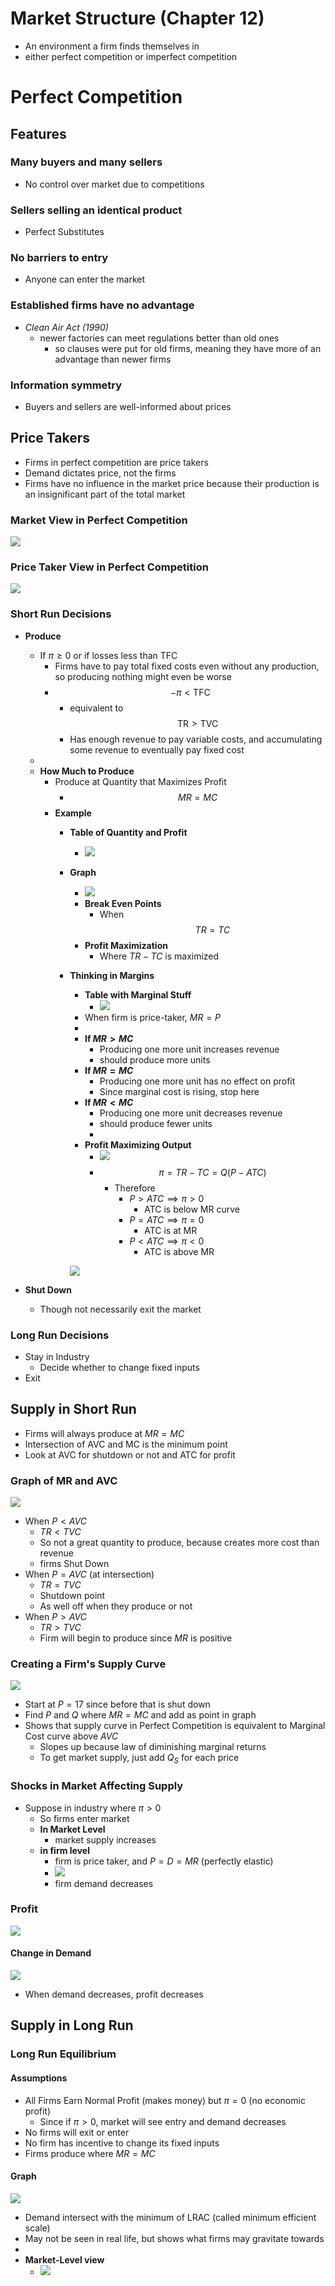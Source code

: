 # Market Structure (Chapter 12)
* An environment a firm finds themselves in
* either perfect competition or imperfect competition

# Perfect Competition
## Features
### Many buyers and many sellers
* No control over market due to competitions

### Sellers selling an identical product
* Perfect Substitutes

### No barriers to entry
* Anyone can enter the market

### Established firms have no advantage
* *Clean Air Act (1990)*
	* newer factories can meet regulations better than old ones
		* so clauses were put for old firms, meaning they have more of an advantage than newer firms

### Information symmetry
* Buyers and sellers are well-informed about prices

## Price Takers
* Firms in perfect competition are price takers
* Demand dictates price, not the firms
* Firms have no influence in the market price because their production is an insignificant part of the total market

### Market View in Perfect Competition
![](perfectCompetitionSupplyDemand.png)
### Price Taker View in Perfect Competition
![](perfectlyElastic.png)

### Short Run Decisions
* **Produce**
	* If $\pi\geq0$ or if losses less than TFC
		* Firms have to pay total fixed costs even without any production, so producing nothing might even be worse
		* $$-\pi<\text{TFC}$$
			* equivalent to $$\text{TR}>\text{TVC}$$
			* Has enough revenue to pay variable costs, and accumulating some revenue to eventually pay  fixed cost
	* 
	* **How Much to Produce**
		* Produce at Quantity that Maximizes Profit
			* $$MR=MC$$
		* **Example**
			* **Table of Quantity and Profit**
				* ![](tableOfProduction.png)
			* **Graph**
				* ![](revenueCostProfitLoss.png)
				* **Break Even Points**
					* When $$TR=TC$$
				* **Profit Maximization**
					* Where $TR-TC$ is maximized
			* **Thinking in Margins**
				* **Table with Marginal Stuff**
					* ![](tableOfMarginal.png)
				* When firm is price-taker, $MR=P$
				* 
				* **If $MR>MC$** 
					* Producing one more unit increases revenue
					* should produce more units
				* **If $MR=MC$** 
					* Producing one more unit has no effect on profit
					* Since marginal cost is rising, stop here
				* **If $MR < MC$** 
					* Producing one more unit decreases revenue
					* should produce fewer units
					* 
				* **Profit Maximizing Output**
					* ![](profitMaximizingOutput.png)
					* $$\pi = TR-TC = Q(P-ATC)$$
						* Therefore 
							* $P>ATC\implies\pi>0$
								* ATC is below MR curve
							* $P=ATC\implies\pi=0$
								* ATC is at MR
							* $P< ATC\implies\pi< 0$
								* ATC is above MR
				
				![](/profitsAndATC.png)
				
* **Shut Down**
	* Though not necessarily exit the market

### Long Run Decisions
* Stay in Industry
	* Decide whether to change fixed inputs
* Exit

## Supply in Short Run
* Firms will always produce at $MR=MC$
* Intersection of AVC and MC is the minimum point
* Look at AVC for shutdown or not and ATC for profit

### Graph of MR and AVC 
![](/shortRunSupply.png)

* When $P< AVC$
	* $TR< TVC$
	* So not a great quantity to produce, because creates more cost than revenue
	* firms Shut Down
* When $P = AVC$ (at intersection)
	* $TR = TVC$
	* Shutdown point
	* As well off when they produce or not
* When $P > AVC$
	* $TR > TVC$
	* Firm will begin to produce since $MR$ is positive

### Creating a Firm's Supply Curve
![](/shortRunSupplyCurve.png)

* Start at $P=17$ since before that is shut down
* Find $P$ and $Q$ where $MR=MC$ and add as point in graph
* Shows that supply curve in Perfect Competition is equivalent to Marginal Cost curve above $AVC$
	* Slopes up because law of diminishing marginal returns
	* To get market supply, just add $Q_S$ for each price

### Shocks in Market Affecting Supply
* Suppose in industry where $\pi>0$
	* So firms enter market 
	* **In Market Level**
		* market supply increases
	* **in firm level**
		* firm is price taker, and $P=D=MR$ (perfectly elastic)
		* ![](/firmShortRunDecreaseD.png)
		* firm demand decreases

### Profit
![](/shortRunProfit.png)

#### Change in Demand
![](/shortRunChangeInDemandProfit.png)

* When demand decreases, profit decreases

## Supply in Long Run
### Long Run Equilibrium
#### Assumptions
* All Firms Earn Normal Profit (makes money) but $\pi=0$ (no economic profit)
	* Since if $\pi>0$, market will see entry and demand decreases
* No firms will exit or enter
* No firm has incentive to change its fixed inputs
* Firms produce where $MR=MC$

#### Graph
![](/longRunEquilibrium.png)

* Demand intersect with the minimum of LRAC (called minimum efficient scale)
* May not be seen in real life, but shows what firms may gravitate towards
* 
* **Market-Level view**
	* ![](/marketLevelLongRun.png)